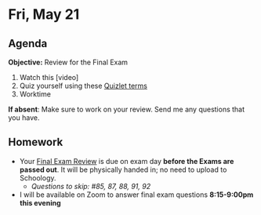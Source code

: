 Fri, May 21
==================    
  
Agenda    
---------    
**Objective:** Review for the Final Exam
  
1. Watch this [video]
2. Quiz yourself using these [Quizlet terms](https://quizlet.com/_9vcs9h?x=1jqt&i=3q4bpr)
3. Worktime


**If absent**: Make sure to work on your review.  Send me any questions that you have.

  
Homework     
-------------    
- Your [Final Exam Review][rev] is due on exam day **before the Exams are passed out**.  It will be physically handed in; no need to upload to Schoology.
	- *Questions to skip: #85, 87, 88, 91, 92*
- I will be available on Zoom to answer final exam questions **8:15-9:00pm this evening**

[rev]: https://avon.schoology.com/course/2624603229/materials?f=369844930
[syllabus]: https://avon.schoology.com/course/2624603229/materials?f=369843924#foldersexpanded=
[tc]: https://avon.schoology.com/assignment/4956419938/
<!--stackedit_data:
eyJoaXN0b3J5IjpbLTQ5NDc4MTU0MywtMTQyNjQwNzQwOCwyMD
c0NjEyNzMwLC0xNTIyODE2ODExLDgwMTM0OTIyMSwxNzMwMDkw
MDMxLDk1ODcwMDU4LC0xMTU0MzE4ODQyLDE1ODQyMTAyMjcsMj
Y2NTQ4Nzk1LC03NzU0NDI5MDYsMTIzMjMxNjk1NSw2MTgwNDIz
MzcsMTU4MDc5OTQwNSwtMjA0Nzc3ODU4NSwtMTQ3MzUyMzkxMy
wtMzk4ODM0NzY0LC0yMTYzMDE5NjAsMTgwOTQ0NDg1OCwtODI3
MzY5MTI4XX0=
-->